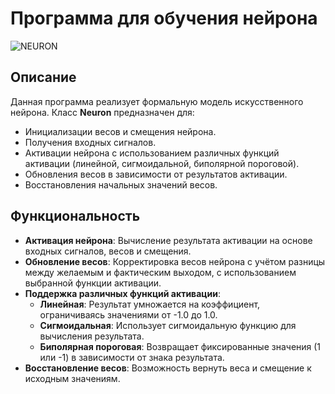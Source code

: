 # Программа для обучения нейрона

![NEURON](https://github.com/Erokhin-Danila/Artificial_intelligence/blob/master/NEURON/Neuron.gif)

## Описание
Данная программа реализует формальную модель искусственного нейрона. Класс **Neuron** предназначен для:
- Инициализации весов и смещения нейрона.
- Получения входных сигналов.
- Активации нейрона с использованием различных функций активации (линейной, сигмоидальной, биполярной пороговой).
- Обновления весов в зависимости от результатов активации.
- Восстановления начальных значений весов.

## Функциональность
- **Активация нейрона**: Вычисление результата активации на основе входных сигналов, весов и смещения.
- **Обновление весов**: Корректировка весов нейрона с учётом разницы между желаемым и фактическим выходом, с использованием выбранной функции активации.
- **Поддержка различных функций активации**:
  - **Линейная**: Результат умножается на коэффициент, ограничиваясь значениями от -1.0 до 1.0.
  - **Сигмоидальная**: Использует сигмоидальную функцию для вычисления результата.
  - **Биполярная пороговая**: Возвращает фиксированные значения (1 или -1) в зависимости от знака результата.
- **Восстановление весов**: Возможность вернуть веса и смещение к исходным значениям.
